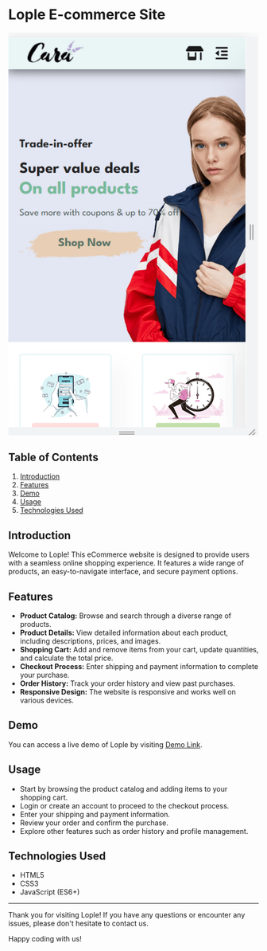 # Lople E-commerce Site

![Website Screenshot](screenshot.png) <!-- Add a screenshot of your website here -->

## Table of Contents

1. [Introduction](#introduction)
2. [Features](#features)
3. [Demo](#demo)
4. [Usage](#usage)
5. [Technologies Used](#technologies-used)

## Introduction

Welcome to Lople! This eCommerce website is designed to provide users with a seamless online shopping experience. It features a wide range of products, an easy-to-navigate interface, and secure payment options.

## Features

- **Product Catalog:** Browse and search through a diverse range of products.
- **Product Details:** View detailed information about each product, including descriptions, prices, and images.
- **Shopping Cart:** Add and remove items from your cart, update quantities, and calculate the total price.
- **Checkout Process:** Enter shipping and payment information to complete your purchase.
- **Order History:** Track your order history and view past purchases.
- **Responsive Design:** The website is responsive and works well on various devices.

## Demo

You can access a live demo of Lople by visiting [Demo Link](https://khushi-2002.github.io/Ecommerce-site/).

## Usage

- Start by browsing the product catalog and adding items to your shopping cart.
- Login or create an account to proceed to the checkout process.
- Enter your shipping and payment information.
- Review your order and confirm the purchase.
- Explore other features such as order history and profile management.

## Technologies Used

- HTML5
- CSS3
- JavaScript (ES6+)
---

Thank you for visiting Lople! If you have any questions or encounter any issues, please don't hesitate to contact us.

Happy coding with us!
